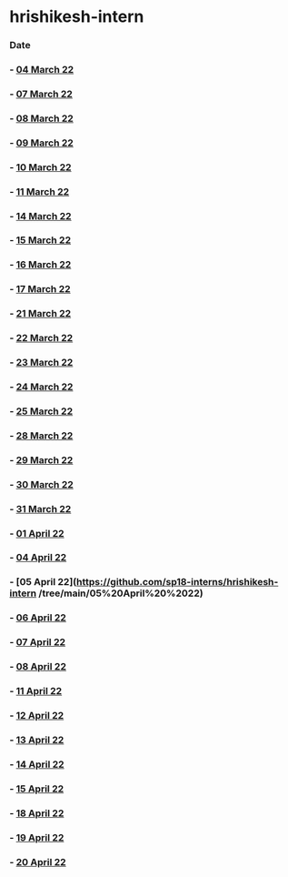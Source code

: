 # hrishikesh-intern
### Date

### - [04 March 22](https://github.com/sp18-interns/hrishikesh-intern/tree/main/04th%20march%2022)

### - [07 March 22](https://github.com/sp18-interns/hrishikesh-intern/tree/main/07th%20march%2022)

### - [08 March 22](https://github.com/sp18-interns/hrishikesh-intern/tree/main/08th%20march%2022)

### - [09 March 22](https://github.com/sp18-interns/hrishikesh-intern/tree/main/09th%20march%2022)

### - [10 March 22](https://github.com/sp18-interns/hrishikesh-intern/tree/main/10th%20march%2022)

### - [11 March 22](https://github.com/sp18-interns/hrishikesh-intern/tree/main/11th%20march%2022)

### - [14 March 22](https://github.com/sp18-interns/hrishikesh-intern/tree/main/14th%20march%2022)

### - [15 March 22](https://github.com/sp18-interns/hrishikesh-intern/tree/main/15th%20march%2022)

### - [16 March 22](https://github.com/sp18-interns/hrishikesh-intern/tree/main/16th%20march%2022)

### - [17 March 22](https://github.com/sp18-interns/hrishikesh-intern/tree/main/17th%20march%2022)

### - [21 March 22](https://github.com/sp18-interns/hrishikesh-intern/tree/main/21%20March%2022)

### - [22 March 22](https://github.com/sp18-interns/hrishikesh-intern/tree/main/22%20March%2022)

### - [23 March 22](https://github.com/sp18-interns/hrishikesh-intern/tree/main/23%20March%2022)

### - [24 March 22](https://github.com/sp18-interns/hrishikesh-intern/tree/main/24%20March%2022)

### - [25 March 22](https://github.com/sp18-interns/hrishikesh-intern/tree/main/25%20March%2022)

### - [28 March 22](https://github.com/sp18-interns/hrishikesh-intern/tree/main/28%20%20March%2022)

### - [29 March 22](https://github.com/sp18-interns/hrishikesh-intern/tree/main/29%20%20March%2022)

### - [30 March 22](https://github.com/sp18-interns/hrishikesh-intern/tree/main/30%20%20March%2022)

### - [31 March 22](https://github.com/sp18-interns/hrishikesh-intern/tree/main/31%20%20March%2022)

### - [01 April 22](https://github.com/sp18-interns/hrishikesh-intern/tree/main/01%20April%20%2022)

### - [04 April 22](https://github.com/sp18-interns/hrishikesh-intern/tree/main/04%20April%20%2022)

### - [05 April 22](https://github.com/sp18-interns/hrishikesh-intern /tree/main/05%20April%20%2022)

### - [06 April 22](https://github.com/sp18-interns/hrishikesh-intern/tree/main/06%20April%20%2022)

### - [07 April 22](https://github.com/sp18-interns/hrishikesh-intern/tree/main/07%20April%20%2022)

### - [08 April 22](https://github.com/sp18-interns/hrishikesh-intern/tree/main/08%20April%20%2022)

### - [11 April 22](https://github.com/sp18-interns/hrishikesh-intern/tree/main/11%20April%20%2022)

### - [12 April 22](https://github.com/sp18-interns/hrishikesh-intern/tree/main/12%20April%20%2022)

### - [13 April 22](https://github.com/sp18-interns/hrishikesh-intern/tree/main/13%20April%20%2022)

### - [14 April 22](https://github.com/sp18-interns/hrishikesh-intern/tree/main/14%20April%20%2022)

### - [15 April 22](https://github.com/sp18-interns/hrishikesh-intern/tree/main/15%20April%20%2022)

### - [18 April 22](https://github.com/sp18-interns/hrishikesh-intern/tree/main/18%20April%20%2022)

### - [19 April 22](https://github.com/sp18-interns/hrishikesh-intern/tree/main/19%20April%20%2022)

### - [20 April 22](https://github.com/sp18-interns/hrishikesh-intern/tree/main/20%20April%20%2022)
